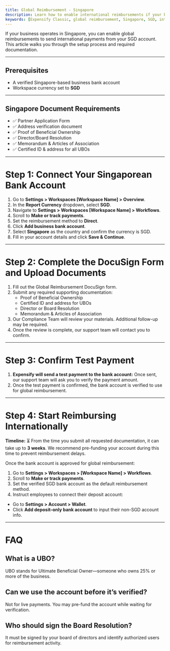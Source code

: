 ```yaml
---
title: Global Reimbursement - Singapore
description: Learn how to enable international reimbursements if your business bank account is in Singapore.
keywords: [Expensify Classic, global reimbursement, Singapore, SGD, international payments, DocuSign, compliance, UBO]
---
```


If your business operates in Singapore, you can enable global reimbursements to send international payments from your SGD account. This article walks you through the setup process and required documentation.

---

## Prerequisites
- A verified Singapore-based business bank account
- Workspace currency set to **SGD**

---

## Singapore Document Requirements
- ✅ Partner Application Form
- ✅ Address verification document
- ✅ Proof of Beneficial Ownership
- ✅ Director/Board Resolution
- ✅ Memorandum & Articles of Association
- ✅ Certified ID & address for all UBOs

---

# Step 1: Connect Your Singaporean Bank Account
1. Go to **Settings > Workspaces [Workspace Name] > Overview**.
2. In the **Report Currency** dropdown, select **SGD**.
3. Navigate to **Settings > Workspaces [Workspace Name] > Workflows**.
4. Scroll to **Make or track payments**.
5. Set the reimbursement method to **Direct**.
6. Click **Add business bank account**.
7. Select **Singapore** as the country and confirm the currency is SGD.
8. Fill in your account details and click **Save & Continue**.

---

# Step 2: Complete the DocuSign Form and Upload Documents
1. Fill out the Global Reimbursement DocuSign form.
2. Submit any required supporting documentation:
   - Proof of Beneficial Ownership
   - Certified ID and address for UBOs
   - Director or Board Resolution
   - Memorandum & Articles of Association
3. Our Compliance Team will review your materials. Additional follow-up may be required.
4. Once the review is complete, our support team will contact you to confirm. 

---

# Step 3: Confirm Test Payment
1. **Expensify will send a test payment to the bank account:** Once sent, our support team will ask you to verify the payment amount.
2. Once the test payment is confirmed, the bank account is verified to use for global reimbursement.

---

# Step 4: Start Reimbursing Internationally
**Timeline:** ⏳ From the time you submit all requested documentation, it can take up to **3 weeks**. We recommend pre-funding your account during this time to prevent reimbursement delays.

Once the bank account is approved for global reimbursement:
1. Go to **Settings > Workspaces > [Workspace Name] > Workflows**.
2. Scroll to **Make or track payments**.
3. Set the verified SGD bank account as the default reimbursement method.
4.  Instruct employees to connect their deposit account:
   - Go to **Settings > Account > Wallet**.
   - Click **Add deposit-only bank account** to input their non-SGD account info.

---

# FAQ

## What is a UBO?
UBO stands for Ultimate Beneficial Owner—someone who owns 25% or more of the business.

## Can we use the account before it’s verified?
Not for live payments. You may pre-fund the account while waiting for verification.

## Who should sign the Board Resolution?
It must be signed by your board of directors and identify authorized users for reimbursement activity.

